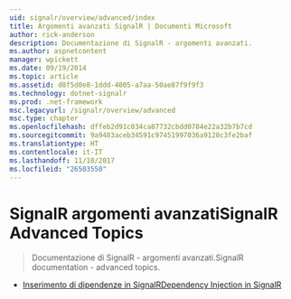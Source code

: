 ```yaml
---
uid: signalr/overview/advanced/index
title: Argomenti avanzati SignalR | Documenti Microsoft
author: rick-anderson
description: Documentazione di SignalR - argomenti avanzati.
ms.author: aspnetcontent
manager: wpickett
ms.date: 09/19/2014
ms.topic: article
ms.assetid: d8f5d0e8-1ddd-4005-a7aa-50ae87f9f9f3
ms.technology: dotnet-signalr
ms.prod: .net-framework
msc.legacyurl: /signalr/overview/advanced
msc.type: chapter
ms.openlocfilehash: dffeb2d91c034ca87732cbdd0784e22a32b7b7cd
ms.sourcegitcommit: 9a9483aceb34591c97451997036a9120c3fe2baf
ms.translationtype: HT
ms.contentlocale: it-IT
ms.lasthandoff: 11/10/2017
ms.locfileid: "26503550"
---
```

<a name="signalr-advanced-topics"></a><span data-ttu-id="6ac9a-103">SignalR argomenti avanzati</span><span class="sxs-lookup"><span data-stu-id="6ac9a-103">SignalR Advanced Topics</span></span>
====================
> <span data-ttu-id="6ac9a-104">Documentazione di SignalR - argomenti avanzati.</span><span class="sxs-lookup"><span data-stu-id="6ac9a-104">SignalR documentation - advanced topics.</span></span>


- [<span data-ttu-id="6ac9a-105">Inserimento di dipendenze in SignalR</span><span class="sxs-lookup"><span data-stu-id="6ac9a-105">Dependency Injection in SignalR</span></span>](dependency-injection.md)
